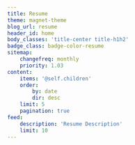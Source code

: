 ```yaml
---
title: Resume
theme: magnet-theme
blog_url: resume
header_id: home
body_classes: 'title-center title-h1h2'
badge_class: badge-color-resume
sitemap:
    changefreq: monthly
    priority: 1.03
content:
    items: '@self.children'
    order:
        by: date
        dir: desc
    limit: 5
    pagination: true
feed:
    description: 'Resume Description'
    limit: 10
---
```


